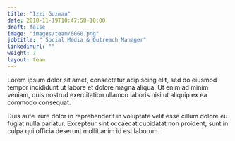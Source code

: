 ```yaml
---
title: "Izzi Guzman"
date: 2018-11-19T10:47:58+10:00
draft: false
image: "images/team/6060.png"
jobtitle: " Social Media & Outreach Manager"
linkedinurl: ""
weight: 7
layout: team
---
```


Lorem ipsum dolor sit amet, consectetur adipiscing elit, sed do eiusmod tempor incididunt ut labore et dolore magna aliqua. Ut enim ad minim veniam, quis nostrud exercitation ullamco laboris nisi ut aliquip ex ea commodo consequat.

Duis aute irure dolor in reprehenderit in voluptate velit esse cillum dolore eu fugiat nulla pariatur. Excepteur sint occaecat cupidatat non proident, sunt in culpa qui officia deserunt mollit anim id est laborum.
